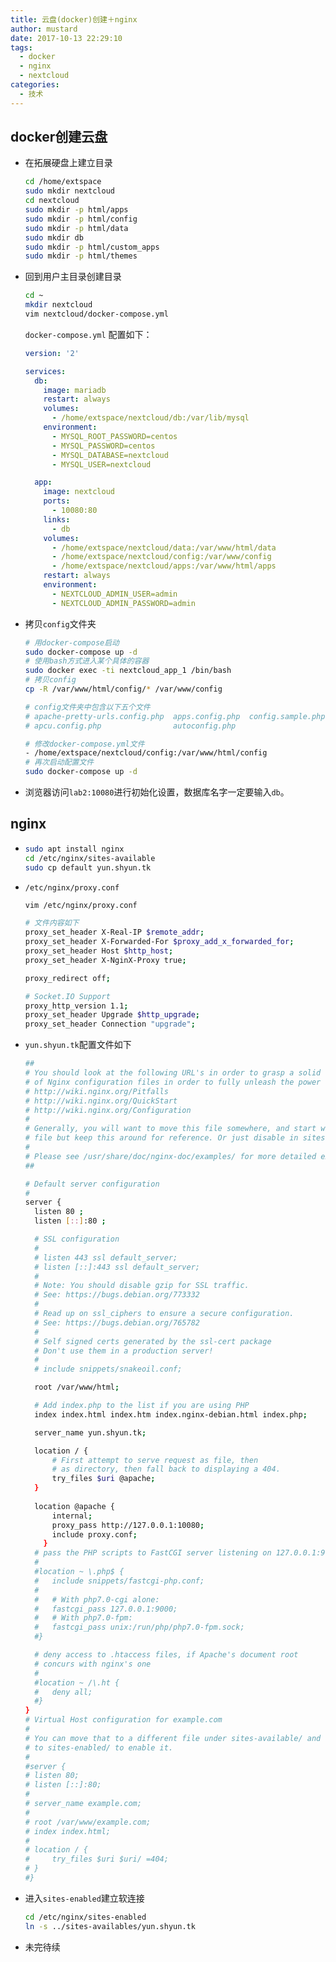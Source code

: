 ```yaml
---
title: 云盘(docker)创建＋nginx
author: mustard
date: 2017-10-13 22:29:10
tags:
  - docker
  - nginx
  - nextcloud
categories:
  - 技术
---
```


## docker创建云盘

* 在拓展硬盘上建立目录

  ```bash
  cd /home/extspace
  sudo mkdir nextcloud
  cd nextcloud
  sudo mkdir -p html/apps
  sudo mkdir -p html/config
  sudo mkdir -p html/data
  sudo mkdir db
  sudo mkdir -p html/custom_apps
  sudo mkdir -p html/themes
  ```

* 回到用户主目录创建目录

  ```bash
  cd ~
  mkdir nextcloud
  vim nextcloud/docker-compose.yml
  ```

  `docker-compose.yml` 配置如下：

  ```yml
  version: '2'

  services:
    db:
      image: mariadb
      restart: always
      volumes:
        - /home/extspace/nextcloud/db:/var/lib/mysql
      environment:
        - MYSQL_ROOT_PASSWORD=centos
        - MYSQL_PASSWORD=centos
        - MYSQL_DATABASE=nextcloud
        - MYSQL_USER=nextcloud

    app:
      image: nextcloud
      ports:
        - 10080:80
      links:
        - db
      volumes:
        - /home/extspace/nextcloud/data:/var/www/html/data
        - /home/extspace/nextcloud/config:/var/www/config
        - /home/extspace/nextcloud/apps:/var/www/html/apps
      restart: always
      environment:
        - NEXTCLOUD_ADMIN_USER=admin
        - NEXTCLOUD_ADMIN_PASSWORD=admin
  ```

* 拷贝`config`文件夹

  ```bash
  # 用docker-compose启动
  sudo docker-compose up -d
  # 使用bash方式进入某个具体的容器
  sudo docker exec -ti nextcloud_app_1 /bin/bash
  # 拷贝config
  cp -R /var/www/html/config/* /var/www/config

  # config文件夹中包含以下五个文件
  # apache-pretty-urls.config.php  apps.config.php  config.sample.php
  # apcu.config.php                autoconfig.php

  # 修改docker-compose.yml文件
  - /home/extspace/nextcloud/config:/var/www/html/config
  # 再次启动配置文件 
  sudo docker-compose up -d
  ```

* 浏览器访问`lab2:10080`进行初始化设置，数据库名字一定要输入`db`。

## nginx 

* ```bash
  sudo apt install nginx
  cd /etc/nginx/sites-available
  sudo cp default yun.shyun.tk
  ```

* `/etc/nginx/proxy.conf`

  ```bash
  vim /etc/nginx/proxy.conf

  # 文件内容如下
  proxy_set_header X-Real-IP $remote_addr;
  proxy_set_header X-Forwarded-For $proxy_add_x_forwarded_for;
  proxy_set_header Host $http_host;
  proxy_set_header X-NginX-Proxy true;

  proxy_redirect off;

  # Socket.IO Support
  proxy_http_version 1.1;
  proxy_set_header Upgrade $http_upgrade;
  proxy_set_header Connection "upgrade";
  ```

* `yun.shyun.tk`配置文件如下

  ```bash
  ##
  # You should look at the following URL's in order to grasp a solid understanding
  # of Nginx configuration files in order to fully unleash the power of Nginx.
  # http://wiki.nginx.org/Pitfalls
  # http://wiki.nginx.org/QuickStart
  # http://wiki.nginx.org/Configuration
  #
  # Generally, you will want to move this file somewhere, and start with a clean
  # file but keep this around for reference. Or just disable in sites-enabled.
  #
  # Please see /usr/share/doc/nginx-doc/examples/ for more detailed examples.
  ##

  # Default server configuration
  #
  server {
  	listen 80 ;
  	listen [::]:80 ;

  	# SSL configuration
  	#
  	# listen 443 ssl default_server;
  	# listen [::]:443 ssl default_server;
  	#
  	# Note: You should disable gzip for SSL traffic.
  	# See: https://bugs.debian.org/773332
  	#
  	# Read up on ssl_ciphers to ensure a secure configuration.
  	# See: https://bugs.debian.org/765782
  	#
  	# Self signed certs generated by the ssl-cert package
  	# Don't use them in a production server!
  	#
  	# include snippets/snakeoil.conf;

  	root /var/www/html;

  	# Add index.php to the list if you are using PHP
  	index index.html index.htm index.nginx-debian.html index.php;

  	server_name yun.shyun.tk;

  	location / {
  		# First attempt to serve request as file, then
  		# as directory, then fall back to displaying a 404.
  		try_files $uri @apache;
  	}
      
  	location @apache {
  		internal;
  		proxy_pass http://127.0.0.1:10080;
  		include proxy.conf;
      }
  	# pass the PHP scripts to FastCGI server listening on 127.0.0.1:9000
  	#
  	#location ~ \.php$ {
  	#	include snippets/fastcgi-php.conf;
  	#
  	#	# With php7.0-cgi alone:
  	#	fastcgi_pass 127.0.0.1:9000;
  	#	# With php7.0-fpm:
  	#	fastcgi_pass unix:/run/php/php7.0-fpm.sock;
  	#}

  	# deny access to .htaccess files, if Apache's document root
  	# concurs with nginx's one
  	#
  	#location ~ /\.ht {
  	#	deny all;
  	#}
  }
  # Virtual Host configuration for example.com
  #
  # You can move that to a different file under sites-available/ and symlink that
  # to sites-enabled/ to enable it.
  #
  #server {
  #	listen 80;
  #	listen [::]:80;
  #
  #	server_name example.com;
  #
  #	root /var/www/example.com;
  #	index index.html;
  #
  #	location / {
  #		try_files $uri $uri/ =404;
  #	}
  #}
  ```

* 进入`sites-enabled`建立软连接

  ```bash
  cd /etc/nginx/sites-enabled 
  ln -s ../sites-availables/yun.shyun.tk 
  ```


* 未完待续

